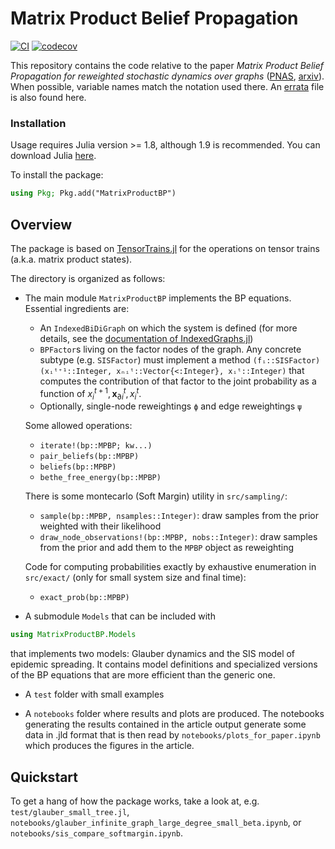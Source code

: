 # Matrix Product Belief Propagation

[![CI](https://github.com/stecrotti/MatrixProductBP/actions/workflows/ci.yml/badge.svg)](https://github.com/stecrotti/MatrixProductBP/actions/workflows/ci.yml)
[![codecov](https://codecov.io/gh/stecrotti/MatrixProductBP/branch/main/graph/badge.svg?token=X30C323BYT)](https://codecov.io/gh/stecrotti/MatrixProductBP)

This repository contains the code relative to the paper _Matrix Product Belief Propagation for reweighted stochastic dynamics over graphs_ ([PNAS](https://www.pnas.org/doi/10.1073/pnas.2307935120), [arxiv](https://arxiv.org/abs/2303.17403)). 
When possible, variable names match the notation used there. 
An [errata](errata.pdf) file is also found here.

### Installation
Usage requires Julia version >= 1.8, although 1.9 is recommended. You can download Julia [here](https://julialang.org/downloads/).

To install the package:
```julia
using Pkg; Pkg.add("MatrixProductBP")
```

## Overview
The package is based on [TensorTrains.jl](https://github.com/stecrotti/TensorTrains.jl) for the operations on tensor trains (a.k.a. matrix product states).

The directory is organized as follows:
- The main module `MatrixProductBP` implements the BP equations.
    Essential ingredients are:
    - An `IndexedBiDiGraph` on which the system is defined  (for more details, see the [documentation of IndexedGraphs.jl](https://stecrotti.github.io/IndexedGraphs.jl/stable/bidigraph/))
    - `BPFactor`s living on the factor nodes of the graph. Any concrete subtype (e.g. `SISFactor`) must implement a method `(fᵢ::SISFactor)(xᵢᵗ⁺¹::Integer, xₙᵢᵗ::Vector{<:Integer}, xᵢᵗ::Integer)` that computes the contribution of that factor to the joint probability as a function of $x_i^{t+1},\boldsymbol{x}_{\partial i}^{t}, x_i^{t}$.
    - Optionally, single-node reweightings `ϕ` and edge reweightings `ψ`
    
    Some allowed operations:
    - `iterate!(bp::MPBP; kw...)`
    - `pair_beliefs(bp::MPBP)`
    - `beliefs(bp::MPBP)`
    - `bethe_free_energy(bp::MPBP)`
    
    There is some montecarlo (Soft Margin) utility in `src/sampling/`:
    - `sample(bp::MPBP, nsamples::Integer)`: draw samples from the prior weighted with their likelihood
    - `draw_node_observations!(bp::MPBP, nobs::Integer)`: draw samples from the prior and add them to the `MPBP` object as reweighting
    
    Code for computing probabilities exactly by exhaustive enumeration in `src/exact/` (only for small system size and final time):
    - `exact_prob(bp::MPBP)`
    
- A submodule `Models` that can be included with 
```julia
using MatrixProductBP.Models
```
that implements two models: Glauber dynamics and the SIS model of epidemic spreading.
It contains model definitions and specialized versions of the BP equations that are more efficient than the generic one.

- A `test` folder with small examples 

- A `notebooks` folder where results and plots are produced. The notebooks generating the results contained in the article output generate some data in .jld format that is then read by `notebooks/plots_for_paper.ipynb` which produces the figures in the article.

## Quickstart
To get a hang of how the package works, take a look at, e.g. `test/glauber_small_tree.jl`, `notebooks/glauber_infinite_graph_large_degree_small_beta.ipynb`, or `notebooks/sis_compare_softmargin.ipynb`.
